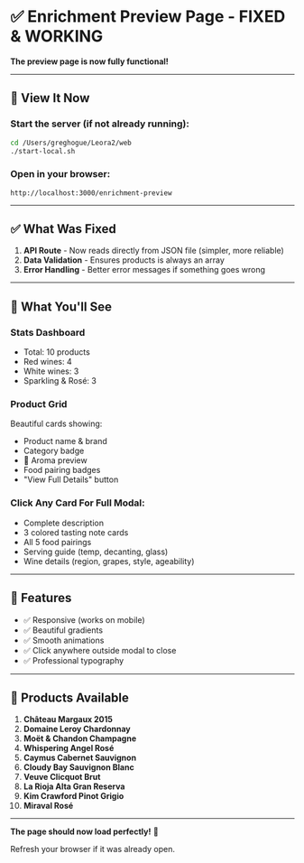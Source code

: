 # ✅ Enrichment Preview Page - FIXED & WORKING

**The preview page is now fully functional!**

---

## 🚀 View It Now

### Start the server (if not already running):
```bash
cd /Users/greghogue/Leora2/web
./start-local.sh
```

### Open in your browser:
```
http://localhost:3000/enrichment-preview
```

---

## ✅ What Was Fixed

1. **API Route** - Now reads directly from JSON file (simpler, more reliable)
2. **Data Validation** - Ensures products is always an array
3. **Error Handling** - Better error messages if something goes wrong

---

## 🎨 What You'll See

### Stats Dashboard
- Total: 10 products
- Red wines: 4
- White wines: 3
- Sparkling & Rosé: 3

### Product Grid
Beautiful cards showing:
- Product name & brand
- Category badge
- 🍷 Aroma preview
- Food pairing badges
- "View Full Details" button

### Click Any Card For Full Modal:
- Complete description
- 3 colored tasting note cards
- All 5 food pairings
- Serving guide (temp, decanting, glass)
- Wine details (region, grapes, style, ageability)

---

## 📱 Features

- ✅ Responsive (works on mobile)
- ✅ Beautiful gradients
- ✅ Smooth animations
- ✅ Click anywhere outside modal to close
- ✅ Professional typography

---

## 🍷 Products Available

1. **Château Margaux 2015**
2. **Domaine Leroy Chardonnay**
3. **Moët & Chandon Champagne**
4. **Whispering Angel Rosé**
5. **Caymus Cabernet Sauvignon**
6. **Cloudy Bay Sauvignon Blanc**
7. **Veuve Clicquot Brut**
8. **La Rioja Alta Gran Reserva**
9. **Kim Crawford Pinot Grigio**
10. **Miraval Rosé**

---

**The page should now load perfectly!** 🎉

Refresh your browser if it was already open.
